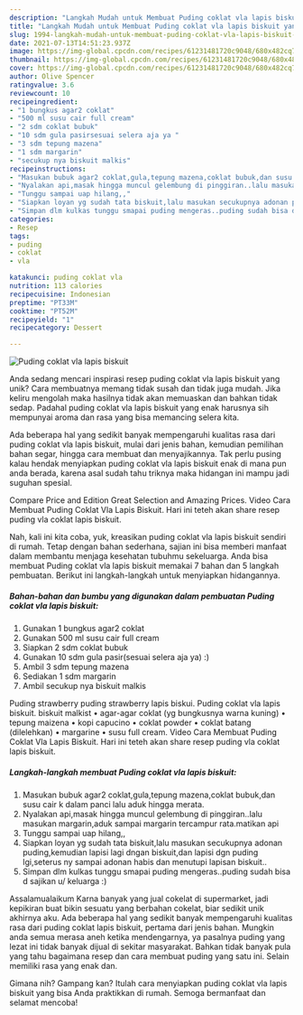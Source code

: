 ```yaml
---
description: "Langkah Mudah untuk Membuat Puding coklat vla lapis biskuit yang Sempurna"
title: "Langkah Mudah untuk Membuat Puding coklat vla lapis biskuit yang Sempurna"
slug: 1994-langkah-mudah-untuk-membuat-puding-coklat-vla-lapis-biskuit-yang-sempurna
date: 2021-07-13T14:51:23.937Z
image: https://img-global.cpcdn.com/recipes/61231481720c9048/680x482cq70/puding-coklat-vla-lapis-biskuit-foto-resep-utama.jpg
thumbnail: https://img-global.cpcdn.com/recipes/61231481720c9048/680x482cq70/puding-coklat-vla-lapis-biskuit-foto-resep-utama.jpg
cover: https://img-global.cpcdn.com/recipes/61231481720c9048/680x482cq70/puding-coklat-vla-lapis-biskuit-foto-resep-utama.jpg
author: Olive Spencer
ratingvalue: 3.6
reviewcount: 10
recipeingredient:
- "1 bungkus agar2 coklat"
- "500 ml susu cair full cream"
- "2 sdm coklat bubuk"
- "10 sdm gula pasirsesuai selera aja ya "
- "3 sdm tepung mazena"
- "1 sdm margarin"
- "secukup nya biskuit malkis"
recipeinstructions:
- "Masukan bubuk agar2 coklat,gula,tepung mazena,coklat bubuk,dan susu cair k dalam panci lalu aduk hingga merata."
- "Nyalakan api,masak hingga muncul gelembung di pinggiran..lalu masukan margarin,aduk sampai margarin tercampur rata.matikan api"
- "Tunggu sampai uap hilang,,"
- "Siapkan loyan yg sudah tata biskuit,lalu masukan secukupnya adonan puding,kemudian lapisi lagi dngan biskuit,dan lapisi dgn puding lgi,seterus ny sampai adonan habis dan menutupi lapisan biskuit.."
- "Simpan dlm kulkas tunggu smapai puding mengeras..puding sudah bisa d sajikan u/ keluarga :)"
categories:
- Resep
tags:
- puding
- coklat
- vla

katakunci: puding coklat vla 
nutrition: 113 calories
recipecuisine: Indonesian
preptime: "PT33M"
cooktime: "PT52M"
recipeyield: "1"
recipecategory: Dessert

---
```



![Puding coklat vla lapis biskuit](https://img-global.cpcdn.com/recipes/61231481720c9048/680x482cq70/puding-coklat-vla-lapis-biskuit-foto-resep-utama.jpg)

Anda sedang mencari inspirasi resep puding coklat vla lapis biskuit yang unik? Cara membuatnya memang tidak susah dan tidak juga mudah. Jika keliru mengolah maka hasilnya tidak akan memuaskan dan bahkan tidak sedap. Padahal puding coklat vla lapis biskuit yang enak harusnya sih mempunyai aroma dan rasa yang bisa memancing selera kita.

Ada beberapa hal yang sedikit banyak mempengaruhi kualitas rasa dari puding coklat vla lapis biskuit, mulai dari jenis bahan, kemudian pemilihan bahan segar, hingga cara membuat dan menyajikannya. Tak perlu pusing kalau hendak menyiapkan puding coklat vla lapis biskuit enak di mana pun anda berada, karena asal sudah tahu triknya maka hidangan ini mampu jadi suguhan spesial.

Compare Price and Edition Great Selection and Amazing Prices. Video Cara Membuat Puding Coklat Vla Lapis Biskuit. Hari ini teteh akan share resep puding vla coklat lapis biskuit.


Nah, kali ini kita coba, yuk, kreasikan puding coklat vla lapis biskuit sendiri di rumah. Tetap dengan bahan sederhana, sajian ini bisa memberi manfaat dalam membantu menjaga kesehatan tubuhmu sekeluarga. Anda bisa membuat Puding coklat vla lapis biskuit memakai 7 bahan dan 5 langkah pembuatan. Berikut ini langkah-langkah untuk menyiapkan hidangannya.

<!--inarticleads1-->

##### Bahan-bahan dan bumbu yang digunakan dalam pembuatan Puding coklat vla lapis biskuit:

1. Gunakan 1 bungkus agar2 coklat
1. Gunakan 500 ml susu cair full cream
1. Siapkan 2 sdm coklat bubuk
1. Gunakan 10 sdm gula pasir(sesuai selera aja ya) :)
1. Ambil 3 sdm tepung mazena
1. Sediakan 1 sdm margarin
1. Ambil secukup nya biskuit malkis


Puding strawberry puding strawberry lapis biskui. Puding coklat vla lapis biskuit. biskuit malkist • agar-agar coklat (yg bungkusnya warna kuning) • tepung maizena • kopi capucino • coklat powder • coklat batang (dilelehkan) • margarine • susu full cream. Video Cara Membuat Puding Coklat Vla Lapis Biskuit. Hari ini teteh akan share resep puding vla coklat lapis biskuit. 

<!--inarticleads2-->

##### Langkah-langkah membuat Puding coklat vla lapis biskuit:

1. Masukan bubuk agar2 coklat,gula,tepung mazena,coklat bubuk,dan susu cair k dalam panci lalu aduk hingga merata.
1. Nyalakan api,masak hingga muncul gelembung di pinggiran..lalu masukan margarin,aduk sampai margarin tercampur rata.matikan api
1. Tunggu sampai uap hilang,,
1. Siapkan loyan yg sudah tata biskuit,lalu masukan secukupnya adonan puding,kemudian lapisi lagi dngan biskuit,dan lapisi dgn puding lgi,seterus ny sampai adonan habis dan menutupi lapisan biskuit..
1. Simpan dlm kulkas tunggu smapai puding mengeras..puding sudah bisa d sajikan u/ keluarga :)


Assalamualaikum Karna banyak yang jual cokelat di supermarket, jadi kepikiran buat bikin sesuatu yang berbahan cokelat, biar sedikit unik akhirnya aku. Ada beberapa hal yang sedikit banyak mempengaruhi kualitas rasa dari puding coklat lapis biskuit, pertama dari jenis bahan. Mungkin anda semua merasa aneh ketika mendengarnya, ya pasalnya puding yang lezat ini tidak banyak dijual di sekitar masyarakat. Bahkan tidak banyak pula yang tahu bagaimana resep dan cara membuat puding yang satu ini. Selain memiliki rasa yang enak dan. 

Gimana nih? Gampang kan? Itulah cara menyiapkan puding coklat vla lapis biskuit yang bisa Anda praktikkan di rumah. Semoga bermanfaat dan selamat mencoba!
